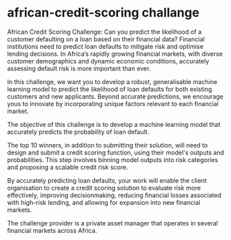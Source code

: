 # african-credit-scoring challange
African Credit Scoring Challenge: Can you predict the likelihood of a customer defaulting on a loan based on their financial data?
Financial institutions need to predict loan defaults to mitigate risk and optimise lending decisions. In Africa’s rapidly growing financial markets, with diverse customer demographics and dynamic economic conditions, accurately assessing default risk is more important than ever.

In this challenge, we want you to develop a robust, generalisable machine learning model to predict the likelihood of loan defaults for both existing customers and new applicants. Beyond accurate predictions, we encourage yous to innovate by incorporating unique factors relevant to each financial market.

The objective of this challenge is to develop a machine learning model that accurately predicts the probability of loan default.

The top 10 winners, in addition to submitting their solution, will need to design and submit a credit scoring function, using their model's outputs and probabilities. This step involves binning model outputs into risk categories and proposing a scalable credit risk score.

By accurately predicting loan defaults, your work will enable the client organisation to create a credit scoring solution to evaluate risk more effectively, improving decisionmaking, reducing financial losses associated with high-risk lending, and allowing for expansion into new financial markets.

The challenge provider is a private asset manager that operates in several financial markets across Africa.
